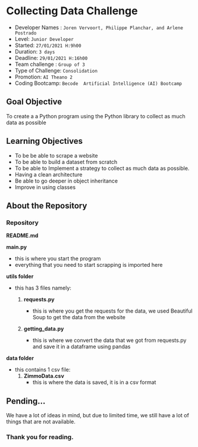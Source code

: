 # Collecting Data Challenge

- Developer Names : `Joren Vervoort, Philippe Planchar, and Arlene Postrado` 
- Level: `Junior Developer`
- Started: `27/01/2021 H:9h00`
- Duration: `3 days`
- Deadline: `29/01/2021 H:16h00`
- Team challenge : `Group of 3`
- Type of Challenge: `Consolidation`
- Promotion: `AI Theano 2`
- Coding Bootcamp: `Becode  Artificial Intelligence (AI) Bootcamp`

## Goal Objective

To create a a Python program using the Python library to collect as much data as possible 

## Learning Objectives
- To be be able to scrape a website
- To be able to build a dataset from scratch
- To be able to Implement a strategy to collect as much data as possible.
- Having a clean architecture
- Be able to go deeper in object inheritance
- Improve in using classes

## About the Repository

### Repository

**README.md**

**main.py**
  - this is where you start the program
  - everything that you need to start scrapping is imported here 
  
**utils folder**
  - this has 3 files namely:
      1. **requests.py**
          - this is where you get the requests for the data, we used Beautiful Soup to get the data from the website
          
      2. **getting_data.py**
          - this is where we convert the data that we got from requests.py and save it in a dataframe using pandas
      
**data folder**
  - this contains 1 csv file:
      1. **ZimmoData.csv**
          - this is where the data is saved, it is in a csv format
          
## Pending...

We have a lot of ideas in mind, but due to limited time, we still have a lot of things that are not available.

  
### Thank you for reading.
